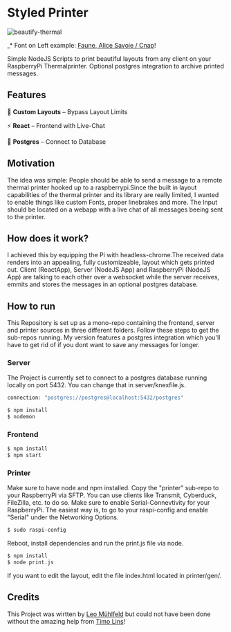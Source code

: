 # Styled Printer

![beautify-thermal](https://user-images.githubusercontent.com/22169889/81113336-5837d180-8f20-11ea-8d49-2959c4b36c8b.jpg)

_\* Font on Left example: [Faune, Alice Savoie / Cnap](http://www.cnap.graphismeenfrance.fr/faune/en.html)!


Simple NodeJS Scripts to print beautiful layouts from any client on your RaspberryPi Thermalprinter. Optional postgres integration to archive printed messages.
## Features
🎨 **Custom Layouts** – Bypass Layout Limits

⚡️ **React** – Frontend with Live-Chat  

🐘 **Postgres** – Connect to Database

## Motivation
The idea was simple: People should be able to send a message to a remote thermal printer hooked up to a raspberrypi.Since the built in layout capabilities of the thermal printer and its library are really limited, I wanted to enable things like custom Fonts, proper linebrakes and more. The Input should be located on a webapp with a live chat of all messages beeing sent to the printer.

## How does it work?
I achieved this by equipping the Pi with headless-chrome.The received data renders into an appealing, fully customizeable, layout which gets printed out.
Client (ReactApp), Server (NodeJS App) and RaspberryPi (NodeJS App) are talking to each other over a websocket while the server receives, emmits and stores the messages in an optional postgres database.

## How to run
This Repository is set up as a mono-repo containing the frontend, server and printer sources in three different folders.
Follow these steps to get the sub-repos running. My version features a postgres integration which you'll have to get rid of if you dont want to save any messages for longer.
### Server
The Project is currently set to connect to a postgres database running locally on port 5432. You can change that in server/knexfile.js.
```javascript
connection: "postgres://postgres@localhost:5432/postgres"
```
```bash
$ npm install
$ nodemon
```

### Frontend
```bash
$ npm install
$ npm start
```

### Printer
Make sure to have node and npm installed. Copy the "printer" sub-repo to your RaspberryPi via SFTP. You can use clients like Transmit, Cyberduck, FileZilla, etc. to do so. Make sure to enable Serial-Connevtivity for your RaspberryPi. The easiest way is, to go to your raspi-config and enable "Serial" under the Networking Options.

```bash
$ sudo raspi-config
```
Reboot, install dependencies and run the print.js file via node.
```bash
$ npm install
$ node print.js
```
If you want to edit the layout, edit the file index.html located in printer/gen/.

## Credits
This Project was wirtten by [Leo Mühlfeld](https://leomuehlfeld.at) but could not have been done without the amazing help from [Timo Lins](https://timo.sh)!
